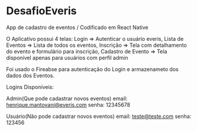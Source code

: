 # DesafioEveris
App de cadastro de eventos / Codificado em React Native

O Aplicativo possui 4 telas: 
Login => Autenticar o usuário everis, 
Lista de Eventos => Lista de todos os eventos,
Inscrição =>	Tela com detalhamento do evento e formulário para inscrição,
Cadastro de Evento =>	Tela disponível apenas para usuários com perfil admin

Foi usado o Fireabse para autenticação do Login e armazenameto dos dados dos Eventos.

Logins Disponíveis: 

Admin(Que pode cadastrar novos eventos)
email: henrique.mantovani@everis.com
senha: 12345678


Usuário(Não pode cadastrar novos eventos)
email: teste@teste.com
senha: 123456
